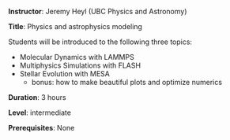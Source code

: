 **Instructor**: Jeremy Heyl (UBC Physics and Astronomy)

**Title**: Physics and astrophysics modeling

Students will be introduced to the following three topics:

- Molecular Dynamics with LAMMPS
- Multiphysics Simulations with FLASH
- Stellar Evolution with MESA
  - bonus: how to make beautiful plots and optimize numerics

**Duration**: 3 hours

**Level**: intermediate

**Prerequisites**: None

